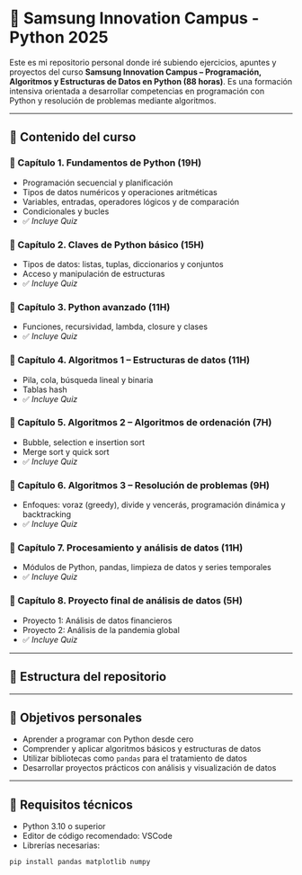 # 🐍 Samsung Innovation Campus - Python 2025

Este es mi repositorio personal donde iré subiendo ejercicios, apuntes y proyectos del curso **Samsung Innovation Campus – Programación, Algoritmos y Estructuras de Datos en Python (88 horas)**. Es una formación intensiva orientada a desarrollar competencias en programación con Python y resolución de problemas mediante algoritmos.

---

## 📘 Contenido del curso

### 🔹 Capítulo 1. Fundamentos de Python (19H)
- Programación secuencial y planificación
- Tipos de datos numéricos y operaciones aritméticas
- Variables, entradas, operadores lógicos y de comparación
- Condicionales y bucles
- ✅ *Incluye Quiz*

### 🔹 Capítulo 2. Claves de Python básico (15H)
- Tipos de datos: listas, tuplas, diccionarios y conjuntos
- Acceso y manipulación de estructuras
- ✅ *Incluye Quiz*

### 🔹 Capítulo 3. Python avanzado (11H)
- Funciones, recursividad, lambda, closure y clases
- ✅ *Incluye Quiz*

### 🔹 Capítulo 4. Algoritmos 1 – Estructuras de datos (11H)
- Pila, cola, búsqueda lineal y binaria
- Tablas hash
- ✅ *Incluye Quiz*

### 🔹 Capítulo 5. Algoritmos 2 – Algoritmos de ordenación (7H)
- Bubble, selection e insertion sort
- Merge sort y quick sort
- ✅ *Incluye Quiz*

### 🔹 Capítulo 6. Algoritmos 3 – Resolución de problemas (9H)
- Enfoques: voraz (greedy), divide y vencerás, programación dinámica y backtracking
- ✅ *Incluye Quiz*

### 🔹 Capítulo 7. Procesamiento y análisis de datos (11H)
- Módulos de Python, pandas, limpieza de datos y series temporales
- ✅ *Incluye Quiz*

### 🔹 Capítulo 8. Proyecto final de análisis de datos (5H)
- Proyecto 1: Análisis de datos financieros
- Proyecto 2: Análisis de la pandemia global
- ✅ *Incluye Quiz*

---

## 📁 Estructura del repositorio

---

## 🎯 Objetivos personales

- Aprender a programar con Python desde cero
- Comprender y aplicar algoritmos básicos y estructuras de datos
- Utilizar bibliotecas como `pandas` para el tratamiento de datos
- Desarrollar proyectos prácticos con análisis y visualización de datos

---

## 🧰 Requisitos técnicos

- Python 3.10 o superior
- Editor de código recomendado: VSCode
- Librerías necesarias:

```bash
pip install pandas matplotlib numpy

